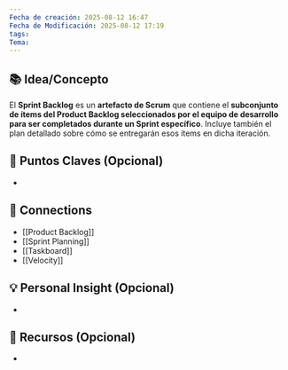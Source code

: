 ```yaml
---
Fecha de creación: 2025-08-12 16:47
Fecha de Modificación: 2025-08-12 17:19
tags: 
Tema:
---
```



## 📚 Idea/Concepto 

El **Sprint Backlog** es un **artefacto de Scrum** que contiene el **subconjunto de ítems del Product Backlog seleccionados por el equipo de desarrollo para ser completados durante un Sprint específico**. Incluye también el plan detallado sobre cómo se entregarán esos ítems en dicha iteración.
## 📌 Puntos Claves (Opcional)
- 

## 🔗 Connections
- [[Product Backlog]]
- [[Sprint Planning]]
- [[Taskboard]]
- [[Velocity]]

## 💡 Personal Insight (Opcional)
- 
## 🧾 Recursos (Opcional)
- 